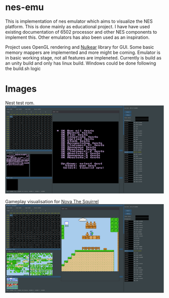 # nes-emu
This is implementation of nes emulator which aims to visualize the NES platform.
This is done mainly as educational project. I have have used existing documentation of 6502 processor and other NES components to implement this.
Other emulators has also been used as an inspiration.

Project uses OpenGL rendering and [Nulkear](https://github.com/Immediate-Mode-UI/Nuklear) library for GUI.
Some basic memory mappers are implemented and more might be coming. Emulator is in basic working stage, not all features are impleneted.
Currently is build as an unity build and only has linux build. Windows could be done following the build.sh logic

# Images

Nest test rom.
![image1](nesemudemo.png)

Gameplay visualisation for [Nova The Squirrel](https://github.com/NovaSquirrel/NovaTheSquirrel)
![image2](nesemudemo2.png)
